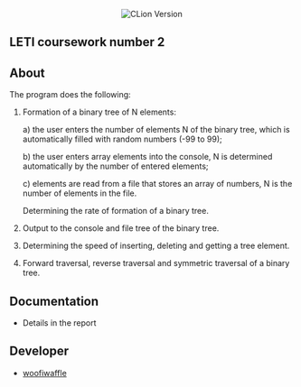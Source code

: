 <p align = "center">
  <img src = "https://img.shields.io/badge/Engine-CLion%202022.2.3-green" alt = "CLion Version">
</p>

## LETI coursework number 2

## About
The program does the following:

1. Formation of a binary tree of N elements:

   a) the user enters the number of elements N of the binary tree, which is automatically filled with random numbers (-99 to 99);

   b) the user enters array elements into the console, N is determined automatically by the number of entered elements;

   c) elements are read from a file that stores an array of numbers, N is the number of elements in the file.

   Determining the rate of formation of a binary tree.

2. Output to the console and file tree of the binary tree.
3. Determining the speed of inserting, deleting and getting a tree element.
4. Forward traversal, reverse traversal and symmetric traversal of a binary tree.

## Documentation 

*  Details in the report

## Developer

*  [woofiwaffle](https://github.com/woofiwaffle)
